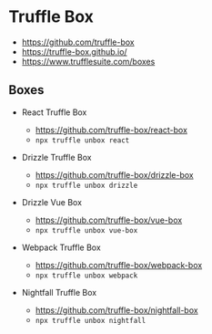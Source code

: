# Truffle Box

- <https://github.com/truffle-box>
- <https://truffle-box.github.io/>
- <https://www.trufflesuite.com/boxes>

## Boxes

- React Truffle Box

  - <https://github.com/truffle-box/react-box>
  - `npx truffle unbox react`

- Drizzle Truffle Box

  - <https://github.com/truffle-box/drizzle-box>
  - `npx truffle unbox drizzle`

- Drizzle Vue Box

  - <https://github.com/truffle-box/vue-box>
  - `npx truffle unbox vue-box`

- Webpack Truffle Box

  - <https://github.com/truffle-box/webpack-box>
  - `npx truffle unbox webpack`

- Nightfall Truffle Box

  - <https://github.com/truffle-box/nightfall-box>
  - `npx truffle unbox nightfall`
